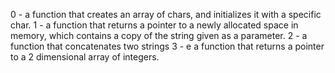 0 -  a function that creates an array of chars, and initializes it with a specific char.
1 - a function that returns a pointer to a newly allocated space in memory, which contains a copy of the string given as a parameter.
2 - a function that concatenates two strings
3 - e a function that returns a pointer to a 2 dimensional array of integers.
